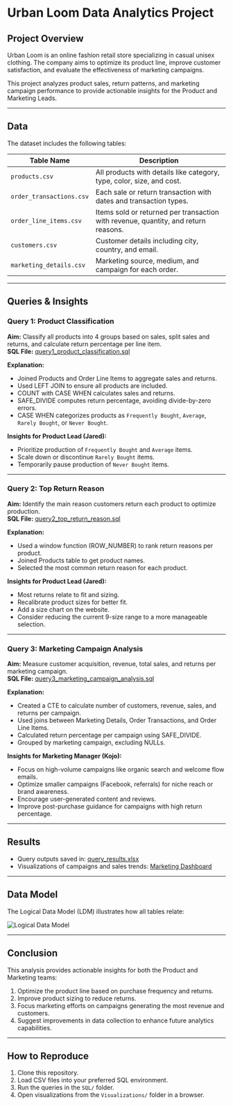 # Urban Loom Data Analytics Project

## Project Overview
Urban Loom is an online fashion retail store specializing in casual unisex clothing. The company aims to optimize its product line, improve customer satisfaction, and evaluate the effectiveness of marketing campaigns.  

This project analyzes product sales, return patterns, and marketing campaign performance to provide actionable insights for the Product and Marketing Leads.

---

## Data
The dataset includes the following tables:

| Table Name | Description |
|------------|-------------|
| `products.csv` | All products with details like category, type, color, size, and cost. |
| `order_transactions.csv` | Each sale or return transaction with dates and transaction types. |
| `order_line_items.csv` | Items sold or returned per transaction with revenue, quantity, and return reasons. |
| `customers.csv` | Customer details including city, country, and email. |
| `marketing_details.csv` | Marketing source, medium, and campaign for each order. |

---

## Queries & Insights

### **Query 1: Product Classification**
**Aim:** Classify all products into 4 groups based on sales, split sales and returns, and calculate return percentage per line item.  
**SQL File:** [query1_product_classification.sql](SQL/query1_product_classification.sql)  

**Explanation:**
- Joined Products and Order Line Items to aggregate sales and returns.
- Used LEFT JOIN to ensure all products are included.
- COUNT with CASE WHEN calculates sales and returns.
- SAFE_DIVIDE computes return percentage, avoiding divide-by-zero errors.
- CASE WHEN categorizes products as `Frequently Bought`, `Average`, `Rarely Bought`, or `Never Bought`.

**Insights for Product Lead (Jared):**
- Prioritize production of `Frequently Bought` and `Average` items.
- Scale down or discontinue `Rarely Bought` items.
- Temporarily pause production of `Never Bought` items.

---

### **Query 2: Top Return Reason**
**Aim:** Identify the main reason customers return each product to optimize production.  
**SQL File:** [query2_top_return_reason.sql](SQL/query2_top_return_reason.sql)  

**Explanation:**
- Used a window function (ROW_NUMBER) to rank return reasons per product.
- Joined Products table to get product names.
- Selected the most common return reason for each product.

**Insights for Product Lead (Jared):**
- Most returns relate to fit and sizing.
- Recalibrate product sizes for better fit.
- Add a size chart on the website.
- Consider reducing the current 9-size range to a more manageable selection.

---

### **Query 3: Marketing Campaign Analysis**
**Aim:** Measure customer acquisition, revenue, total sales, and returns per marketing campaign.  
**SQL File:** [query3_marketing_campaign_analysis.sql](SQL/query3_marketing_campaign_analysis.sql)  

**Explanation:**
- Created a CTE to calculate number of customers, revenue, sales, and returns per campaign.
- Used joins between Marketing Details, Order Transactions, and Order Line Items.
- Calculated return percentage per campaign using SAFE_DIVIDE.
- Grouped by marketing campaign, excluding NULLs.

**Insights for Marketing Manager (Kojo):**
- Focus on high-volume campaigns like organic search and welcome flow emails.
- Optimize smaller campaigns (Facebook, referrals) for niche reach or brand awareness.
- Encourage user-generated content and reviews.
- Improve post-purchase guidance for campaigns with high return percentage.

---

## Results
- Query outputs saved in: [query_results.xlsx](Google-Sheets/query_results.xlsx)  
- Visualizations of campaigns and sales trends: [Marketing Dashboard](Visualizations/marketing_campaigns_dashboard.html)  

---

## Data Model
The Logical Data Model (LDM) illustrates how all tables relate:

![Logical Data Model](Diagrams/logical_data_model.png)

---

## Conclusion
This analysis provides actionable insights for both the Product and Marketing teams:
1. Optimize the product line based on purchase frequency and returns.
2. Improve product sizing to reduce returns.
3. Focus marketing efforts on campaigns generating the most revenue and customers.
4. Suggest improvements in data collection to enhance future analytics capabilities.

---

## How to Reproduce
1. Clone this repository.
2. Load CSV files into your preferred SQL environment.
3. Run the queries in the `SQL/` folder.
4. Open visualizations from the `Visualizations/` folder in a browser.

